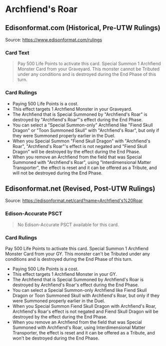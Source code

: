 # Archfiend's Roar

## Edisonformat.com (Historical, Pre-UTW Rulings)

Source: https://www.edisonformat.com/rulings

### Card Text

> Pay 500 Life Points to activate this card. Special Summon 1 Archfiend Monster Card from your Graveyard. This monster cannot be Tributed under any conditions and is destroyed during the End Phase of this turn.

### Card Rulings

*   Paying 500 Life Points is a cost.
*   This effect targets 1 Archfiend Monster in your Graveyard.
*   The Archfiend that is Special Summoned by "Archfiend's Roar" is destroyed by "Archfiend's Roar"'s effect during the End Phase.
*   You can select a "Special Summon-only" Archfiend like "Fiend Skull Dragon" or "Toon Summoned Skull" with "Archfiend's Roar", but only if they were Summoned properly earlier in the Duel.
*   When you Special Summon "Fiend Skull Dragon" with "Archfiend's Roar", "Archfiend's Roar"'s effect is not negated and "Fiend Skull Dragon" will be destroyed by the effect during the End Phase.
*   When you remove an Archfiend from the field that was Special Summoned with "Archfiend's Roar", using "Interdimensional Matter Transporter", the effect is reset and it can be offered as a Tribute, and will not be destroyed during the End Phase.

## Edisonformat.net (Revised, Post-UTW Rulings)

Source: https://edisonformat.net/card?name=Archfiend's%20Roar

### Edison-Accurate PSCT

> No Edison-Accurate PSCT available for this card.

### Card Rulings

Pay 500 Life Points to activate this card. Special Summon 1 Archfiend Monster Card from your GY. This monster can't be Tributed under any conditions and is destroyed during the End Phase of this turn.
*   Paying 500 Life Points is a cost.
*   This effect targets 1 Archfiend Monster in your GY.
*   The Archfiend that is Special Summoned by Archfiend's Roar is destroyed by Archfiend's Roar's effect during the End Phase.
*   You can select a Special Summon-only Archfiend like Fiend Skull Dragon or Toon Summoned Skull with Archfiend's Roar, but only if they were Summoned properly earlier in the Duel.
*   When you Special Summon Fiend Skull Dragon with Archfiend's Roar, Archfiend's Roar's effect is not negated and Fiend Skull Dragon will be destroyed by the effect during the End Phase.
*   When you remove an Archfiend from the field that was Special Summoned with Archfiend's Roar, using Interdimensional Matter Transporter, the effect is reset and it can be offered as a Tribute, and won't be destroyed during the End Phase.
            